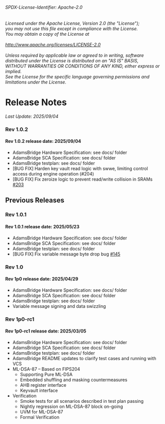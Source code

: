 _*SPDX-License-Identifier: Apache-2.0<BR>
<BR>
<BR>
Licensed under the Apache License, Version 2.0 (the "License");<BR>
you may not use this file except in compliance with the License.<BR>
You may obtain a copy of the License at<BR>
<BR>
http://www.apache.org/licenses/LICENSE-2.0 <BR>
<BR>
Unless required by applicable law or agreed to in writing, software<BR>
distributed under the License is distributed on an "AS IS" BASIS,<BR>
WITHOUT WARRANTIES OR CONDITIONS OF ANY KIND, either express or implied.<BR>
See the License for the specific language governing permissions and<BR>
limitations under the License.*_<BR>

# **Release Notes** #
_*Last Update: 2025/09/04*_

### Rev 1.0.2 ###

#### Rev 1.0.2 release date: 2025/09/04 ####
- AdamsBridge Hardware Specification: see docs/ folder
- AdamsBridge SCA Specification: see docs/ folder
- AdamsBridge testplan: see docs/ folder
- [BUG FIX] Harden key vault read logic with swwe, limiting control access during engine operation (#204)
- [BUG FIX] Fix zeroize logic to prevent read/write collision in SRAMs [#203](https://github.com/chipsalliance/adams-bridge/issues/203)


## Previous Releases ##

### Rev 1.0.1 ###

#### Rev 1.0.1 release date: 2025/05/23 ####
- AdamsBridge Hardware Specification: see docs/ folder
- AdamsBridge SCA Specification: see docs/ folder
- AdamsBridge testplan: see docs/ folder
- [BUG FIX] Fix variable message byte drop bug [#145](https://github.com/chipsalliance/adams-bridge/issues/145)

### Rev 1.0 ###

#### Rev 1p0 release date: 2025/04/29 ####
- AdamsBridge Hardware Specification: see docs/ folder
- AdamsBridge SCA Specification: see docs/ folder
- AdamsBridge testplan: see docs/ folder
- Variable message signing and data swizzling

### Rev 1p0-rc1 ###

#### Rev 1p0-rc1 release date: 2025/03/05 ####
- AdamsBridge Hardware Specification: see docs/ folder
- AdamsBridge SCA Specification: see docs/ folder
- AdamsBridge testplan: see docs/ folder
- AdamsBridge README updates to clarify test cases and running with VCS
- ML-DSA-87 – Based on FIPS204
    - Supporting Pure ML-DSA
    - Embedded shuffling and masking countermeasures
    - AHB register interface
    - Keyvault interface
- Verification
    - Smoke tests for all scenarios described in test plan passing
    - Nightly regression on ML-DSA-87 block on-going
    - UVM for ML-DSA-87
    - Formal Verification
